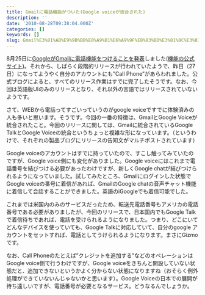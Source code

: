 ```yaml
---
title: Gmailに電話機能がついた(Google voiceが統合された)
description: ''
date: '2010-08-28T09:38:04.000Z'
categories: []
keywords: []
slug: Gmail%E3%81%AB%E9%9B%BB%E8%A9%B1%E6%A9%9F%E8%83%BD%E3%81%8C%E3%81%A4%E3%81%84%E3%81%9F%28Google+voice%E3%81%8C%E7%B5%B1%E5%90%88%E3%81%95%E3%82%8C%...
---
```

8月25日に[GoogleがGmailに電話機能をつけることを発表](http://gmailblog.blogspot.com/2010/08/call-phones-from-gmail.html)しました([機能の公式サイト](http://gmail.com/call))。それから、しばらく段階的リリースが行われていたようで、昨日（27日）になってようやく自分のアカウントにも”Call Phone”があらわれました。公式ブログによると、すべてのリリース作業はすでに完了したそうです。なお、今回は英語版UIのみのリリースとなり、それ以外の言語ではリリースされていないようです。

さて、WEBから電話ってすごいっていうのがgoogle voiceですでに体験済みの人も多いと思います。そうです。今回の一番の特徴は、GmailとGoogle Voiceが統合されたこと。今回のリリースに関しては、Gmailに統合されているGoogle TalkとGoogle Voiceの統合というちょっと複雑な形になっています。（というわけで、それぞれの製品ブログにリリースの告知文がマルチポストされています）

Google voiceのアカウントはすでに持っていたので、すこし触ってみていたのですが、Google voice側にも変化がありました。Google voiceにはこれまで電話番号を結びつける必要があったわけですが、新しくGoogle chatが結びつけられるようになっていました。試してみたところ、Gmailにログインした状態でGoogle voiceの番号に着信があれば、GmailのGoogle chatの音声チャット機能に着信して会話することができました。英語のiGoogleでも着信可能でした。

これまでは米国内のみのサービスだったため、転送先電話番号もアメリカの電話番号である必要がありましたが、今回のリリースで、日本国内でもGoogle Talkで着信待ちであれば、電話を受けられるようになりました。つまり、どこにいてどんなデバイスを使っていても、Google Talkに対応していて、自分のgoogle アカウントをセットすれば、電話としてうけられるようになります。まさにGizmoです。

なお、Call Phoneのたとえば”クレジットを追加する”などのオペレーションはGoogle voice側で行うわけですが、Google voiceをきちんと開設していない状態だと、追加できないというかよく分からない状態になりますね（おそらく例外処理ができていないんじゃないかと思います）。Google Voiceの日本での展開が待ち遠しいですが、電話番号が必要となるサービス。どうなるんでしょうか。